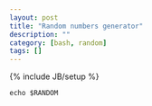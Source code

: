 ```yaml
---
layout: post
title: "Random numbers generator"
description: ""
category: [bash, random]
tags: []
---
```

{% include JB/setup %}

    echo $RANDOM

